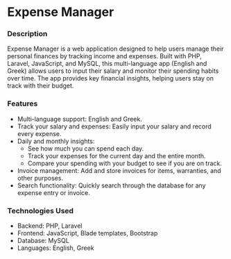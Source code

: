 # Expense Manager

### Description

Expense Manager is a web application designed to help users manage their personal finances by tracking income and expenses. Built with PHP, Laravel, JavaScript, and MySQL, this multi-language app (English and Greek) allows users to input their salary and monitor their spending habits over time. The app provides key financial insights, helping users stay on track with their budget.

### Features

+ Multi-language support: English and Greek.
+ Track your salary and expenses: Easily input your salary and record every expense.
+ Daily and monthly insights:
    - See how much you can spend each day.
    - Track your expenses for the current day and the entire month.
    - Compare your spending with your budget to see if you are on track.
+ Invoice management: Add and store invoices for items, warranties, and other purposes.
+ Search functionality: Quickly search through the database for any expense entry or invoice.


### Technologies Used

+ Backend: PHP, Laravel
+ Frontend: JavaScript, Blade templates, Bootstrap
+ Database: MySQL
+ Languages: English, Greek
